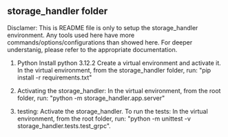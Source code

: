 ## storage_handler folder

Disclamer:
This is README file is only to setup the storage_handler environment.
Any tools used here have more commands/options/configurations than showed here.
For deeper understanig, please refer to the appropriate documentation.

1. Python
Install python 3.12.2
Create a virtual environment and activate it.
In the virtual environment, from the storage_handler folder, run: "pip install -r requirements.txt"

2. Activating the storage_handler:
In the virtual environment, from the root folder, run: "python -m storage_handler.app.server"

4. testing:
Activate the storage_handler.
To run the tests: In the virtual environment, from the root folder, run: "python -m unittest -v storage_handler.tests.test_grpc".
